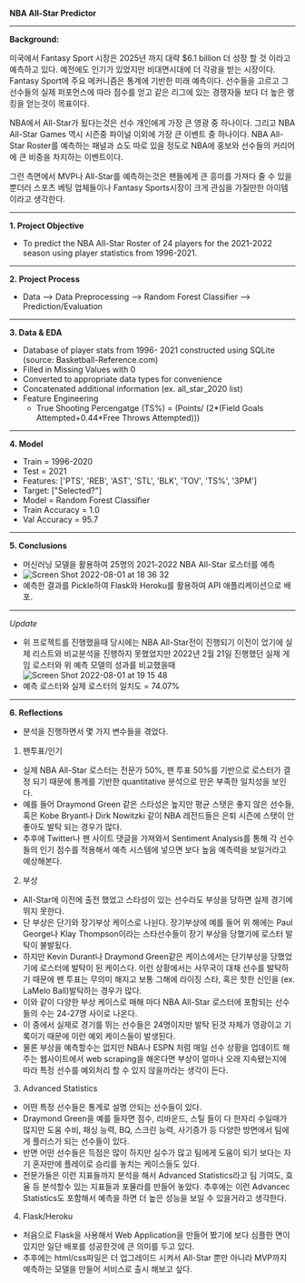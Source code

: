 ****NBA All-Star Predictor****
___

**Background:**

미국에서 Fantasy Sport 시장은 2025년 까지 대략 $6.1 billion 더 성장 할 것 이라고 예측하고 있다. 예전에도 인기가 있었지만 비대면시대에 더 각광을 받는 시장이다. 
Fantasy Sport에 주요 메커니즘은 통계에 기반한 미래 예측이다. 선수들을 고르고 그 선수들의 실제 퍼포먼스에 따라 점수를 얻고 같은 리그에 있는 경쟁자들 보다 더 높은 랭킹을 얻는것이 목표이다. 

NBA에서 All-Star가 됬다는것은 선수 개인에게 가장 큰 영광 중 하나이다. 그리고 NBA All-Star Games 역시 시즌중 파이널 이외에 가장 큰 이벤트 중 하나이다. 
NBA All-Star Roster를 예측하는 패널과 쇼도 따로 있을 정도로 NBA에 홍보와 선수들의 커리어에 큰 비중을 차지하는 이벤트이다. 

그런 측면에서 MVP나 All-Star를 예측하는것은 팬들에게 큰 흥미를 가져다 줄 수 있을 뿐더러 스포츠 베팅 업체들이나 Fantasy Sports시장이 크게 관심을 가질만한 아이템이라고 생각한다. 
___

**1. Project Objective**
- To predict the NBA All-Star Roster of 24 players for the 2021-2022 season using player statistics from 1996-2021.
___

**2. Project Process**
- Data --> Data Preprocessing --> Random Forest Classifier --> Prediction/Evaluation
___

**3. Data & EDA**
- Database of player stats from 1996- 2021 constructed using SQLite (source: Basketball-Reference.com)
- Filled in Missing Values with 0
- Converted to appropriate data types for convenience
- Concatenated additional information (ex. all_star_2020 list)
- Feature Engineering
  - True Shooting Percengatge (TS%) = (Points/ (2*(Field Goals Attempted+0.44*Free Throws Attempted)))
___

**4. Model**
- Train = 1996-2020
- Test = 2021
- Features: ['PTS', 'REB', 'AST', 'STL', 'BLK', 'TOV', 'TS%', '3PM']
- Target: ["Selected?"]
- Model = Random Forest Classifier
- Train Accuracy = 1.0
- Val Accuracy = 95.7
___

**5. Conclusions**
- 머신러닝 모델을 활용하여 25명의 2021-2022 NBA All-Star 로스터를 예측
- ![Screen Shot 2022-08-01 at 18 36 32](https://user-images.githubusercontent.com/60637777/182119827-e838be88-1ffa-4214-9fd5-7e68f0080900.png)
- 예측한 결과를 Pickle하여 Flask와 Heroku를 활용하여 API 애플리케이션으로 배포. 
___

*Update* 
- 위 프로젝트를 진행했을때 당시에는 NBA All-Star전이 진행되기 이전이 었기에 실제 리스트와 비교분석을 진행하지 못했었지만 2022년 2월 21일 진행했던 실제 게임 로스터와 위 예측 모델의 성과를 비교했을때 
![Screen Shot 2022-08-01 at 19 15 48](https://user-images.githubusercontent.com/60637777/182127111-60cfcd1d-4a73-49ae-adb3-5437c48517c0.png)
- 예측 로스터와 실제 로스터의 일치도 = 74.07% 
___

**6. Reflections**
- 분석을 진행하면서 몇 가지 변수들을 겪었다.

1. 팬투표/인기
- 실제 NBA All-Star 로스터는 전문가 50%, 팬 투표 50%를 기반으로 로스터가 결정 되기 때문에 통계를 기반한 quantitative 분석으로 만은 부족한 일치성을 보인다.
- 예를 들어 Draymond Green 같은 스타성은 높지만 평균 스탯은 좋지 않은 선수들, 혹은 Kobe Bryant나 Dirk Nowitzki 같이 NBA 레전드들은 은퇴 시즌에 스탯이 안 좋아도 발탁 되는 경우가 많다. 
- 추후에 Twitter나 팬 사이트 댓글을 가져와서 Sentiment Analysis를 통해 각 선수들의 인기 점수를 적용해서 예측 시스템에 넣으면 보다 높음 예측력을 보일거라고 예상해본다. 

2. 부상 
- All-Star에 이전에 출전 했었고 스타성이 있는 선수라도 부상을 당하면 실제 경기에 뛰지 못한다. 
- 단 부상은 단기와 장기부상 케이스로 나뉜다. 장기부상에 예를 들어 위 해에는 Paul George나 Klay Thompson이라는 스타선수들이 장기 부상을 당했기에 로스터 발탁이 불발됬다. 
- 하지만 Kevin Durant나 Draymond Green같은 케이스에서는 단기부상을 당했었기에 로스터에 발탁이 된 케이스다. 이런 상황에서는 사무국이 대채 선수를 발탁하기 때문에 팬 투표는 무의미 해지고 보통 그해에 라이징 스타, 혹은 핫한 신인을 (ex. LaMelo Ball)발탁하는 경우가 많다. 
- 이와 같이 다양한 부상 케이스로 매해 마다 NBA All-Star 로스터에 포함되는 선수들의 수는 24-27명 사이로 나온다.
- 이 중에서 실제로 경기를 뛰는 선수들은 24명이지만 발탁 된것 자체가 영광이고 기록이기 때문에 이런 예외 케이스들이 발생된다. 
- 물론 부상을 예측할수는 없지만 NBA나 ESPN 처럼 매일 선수 상황을 업데이트 해주는 웹사이트에서 web scraping을 해온다면 부상이 얼마나 오래 지속됐는지에 따라 특정 선수를 예외처리 할 수 있지 않을까라는 생각이 든다.

3. Advanced Statistics
- 어떤 특정 선수들은 통계로 설명 안되는 선수들이 있다. 
- Draymond Green을 예를 들자면 점수, 리바운드, 스틸 들이 다 한자리 수일때가 많지만 도움 수비, 패싱 능력, BQ, 스크린 능력, 사기증가 등 다양한 방면에서 팀에게 플러스가 되는 선수들이 있다. 
- 반면 어떤 선수들은 득점은 많이 하지만 실수가 많고 팀에게 도움이 되기 보다는 자기 혼자만에 플레이로 승리를 놓치는 케이스들도 있다. 
- 전문가들은 이런 지표들까지 분석을 해서 Advanced Statistics라고 팀 기여도, 효율 등 분석할수 있는 지표들과 포뮬라를 만들어 놓았다. 추후에는 이런 Advancec Statistics도 포함해서 예측을 하면 더 높은 성능을 보일 수 있을거라고 생각한다. 

4. Flask/Heroku
- 처음으로 Flask을 사용해서 Web Application을 만들어 봤기에 보다 심플한 면이 있지만 일단 배포를 성공한것에 큰 의미를 두고 있다. 
- 추후에는 html/css파일은 더 업그레이드 시켜서 All-Star 뿐만 아니라 MVP까지 예측하는 모델을 만들어 서비스로 출시 해보고 싶다. 
